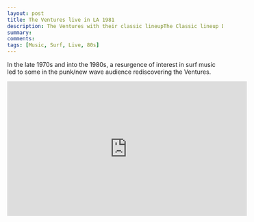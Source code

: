 ```yaml
---
layout: post
title: The Ventures live in LA 1981
description: The Ventures with their classic lineupThe Classic lineup Don Wilson on Rhythm Guitar, Mel Taylor  on drums, Nokie Edwards on Bass, Bob Bogle on lead guitar.
summary: 
comments: 
tags: [Music, Surf, Live, 80s]
---
```


In the late 1970s and into the 1980s, a resurgence of interest in surf music led to some in the punk/new wave audience rediscovering the Ventures.

<div class="youtube-embed-container">
	<iframe width="560" height="315" src="https://www.youtube.com/embed/2bDFQfUCSqs" title="YouTube video player" frameborder="0" allow="accelerometer; autoplay; clipboard-write; encrypted-media; gyroscope; picture-in-picture" allowfullscreen></iframe>
</div>